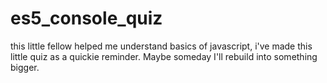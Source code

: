 # es5_console_quiz

this little fellow helped me understand basics of javascript, i've made this little quiz as a quickie reminder. Maybe someday I'll rebuild into something bigger.

